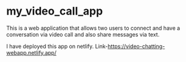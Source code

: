 # my_video_call_app

This is a web application that allows two users to connect and have a conversation
via video call and also share messages via text.

I have deployed this app on netlify.
Link-https://video-chatting-webapp.netlify.app/


